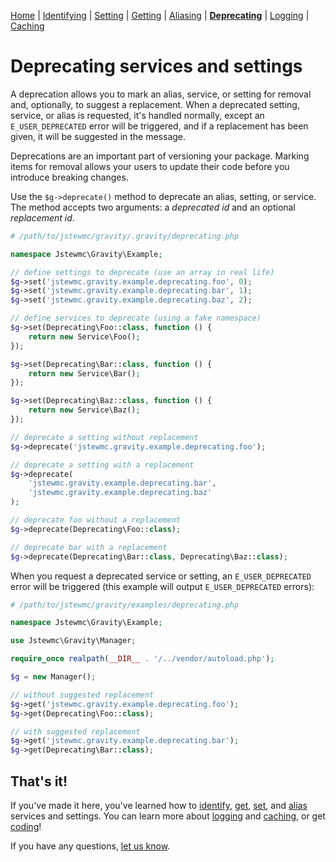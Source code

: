 [Home](index.md) | [Identifying](identifying.md) | [Setting](setting.md) | [Getting](getting.md) | [Aliasing](aliasing.md) | [**Deprecating**](deprecating.md) | [Logging](logging.md) | [Caching](caching.md)

# Deprecating services and settings

A deprecation allows you to mark an alias, service, or setting for removal and, optionally, to suggest a replacement. When a deprecated setting, service, or alias is requested, it's handled normally, except an `E_USER_DEPRECATED` error will be triggered, and if a replacement has been given, it will be suggested in the message.

Deprecations are an important part of versioning your package. Marking items for removal allows your users to update their code before you introduce breaking changes.

Use the `$g->deprecate()` method to deprecate an alias, setting, or service. The method accepts two arguments: a _deprecated id_ and an optional _replacement id_.

```php
# /path/to/jstewmc/gravity/.gravity/deprecating.php

namespace Jstewmc\Gravity\Example;

// define settings to deprecate (use an array in real life)
$g->set('jstewmc.gravity.example.deprecating.foo', 0);
$g->set('jstewmc.gravity.example.deprecating.bar', 1);
$g->set('jstewmc.gravity.example.deprecating.baz', 2);

// define services to deprecate (using a fake namespace)
$g->set(Deprecating\Foo::class, function () {
    return new Service\Foo();
});

$g->set(Deprecating\Bar::class, function () {
    return new Service\Bar();
});

$g->set(Deprecating\Baz::class, function () {
    return new Service\Baz();
});

// deprecate a setting without replacement
$g->deprecate('jstewmc.gravity.example.deprecating.foo');

// deprecate a setting with a replacement
$g->deprecate(
    'jstewmc.gravity.example.deprecating.bar',
    'jstewmc.gravity.example.deprecating.baz'
);

// deprecate foo without a replacement
$g->deprecate(Deprecating\Foo::class);

// deprecate bar with a replacement
$g->deprecate(Deprecating\Bar::class, Deprecating\Baz::class);
```

When you request a deprecated service or setting, an `E_USER_DEPRECATED` error will be triggered (this example will output `E_USER_DEPRECATED` errors):

```php
# /path/to/jstewmc/gravity/examples/deprecating.php

namespace Jstewmc\Gravity\Example;

use Jstewmc\Gravity\Manager;

require_once realpath(__DIR__ . '/../vendor/autoload.php');

$g = new Manager();

// without suggested replacement
$g->get('jstewmc.gravity.example.deprecating.foo');
$g->get(Deprecating\Foo::class);

// with suggested replacement
$g->get('jstewmc.gravity.example.deprecating.bar');
$g->get(Deprecating\Bar::class);
```

## That's it!

If you've made it here, you've learned how to [identify](identifying.md), [get](getting.md), [set](setting.md), and [alias](aliasing.md) services and settings. You can learn more about [logging](logging.md) and  [caching](caching.md), or get [coding](https://github.com/jstewmc/gravity)!

If you have any questions, [let us know](mailto:clayjs0@gmail.com).
